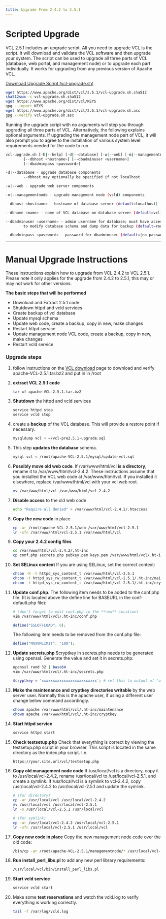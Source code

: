 ```yaml
---
title: Upgrade From 2.4.2 to 2.5.1
---
```


# Scripted Upgrade

VCL 2.5.1 includes an upgrade script. All you need to
upgrade VCL is the script. It will download and validate the VCL software and
then upgrade your system. The script can be used to upgrade all three parts of
VCL (database, web portal, and management node) or to upgrade each part
individually. It works for upgrading from any previous version of Apache VCL.

[Download Upgrade Script (vcl-upgrade.sh)](https://www.apache.org/dist/vcl/2.5.1/vcl-upgrade.sh)

```bash
wget https://www.apache.org/dist/vcl/2.5.1/vcl-upgrade.sh.sha512
sha512sum -c vcl-upgrade.sh.sha512
wget https://www.apache.org/dist/vcl/KEYS
gpg --import KEYS
wget https://www.apache.org/dist/vcl/2.5.1/vcl-upgrade.sh.asc
gpg --verify vcl-upgrade.sh.asc
```

Running the upgrade script with no arguments will step you through upgrading
all three parts of VCL. Alternatively, the following explains optional 
arguments. If upgrading the management node part of VCL, it will also prompt 
you to agree to the installation of various system level requirements needed 
for the code to run.

```bash
vcl-upgrade.sh [-h|--help] [-d|--database] [-w|--web] [-m|--managementnode]
        [--dbhost <hostname>] [--dbadminuser <username>]
        [--dbadminpass <password>]

-d|--database - upgrade database components
        --dbhost may optionally be specified if not localhost

-w|--web - upgrade web server components

-m|--managementnode - upgrade management node (vcld) components

--dbhost <hostname> - hostname of database server (default=localhost)

--dbname <name> - name of VCL database on database server (default=vcl)

--dbadminuser <username> - admin username for database; must have access
        to modify database schema and dump data for backup (default=root)

--dbadminpass <password> - password for dbadminuser (default=[no password])
```

---

# Manual Upgrade Instructions

These instructions explain how to upgrade from VCL 2.4.2 to VCL 2.5.1. Please note 
it only applies for the upgrade from 2.4.2 to 2.5.1, this may or may not work for other 
versions.

**The basic steps that will be performed**

  - Download and Extract 2.5.1 code 
  - Shutdown httpd and vcld services
  - Create backup of vcl database 
  - Update mysql schema
  - Update web code, create a backup, copy in new, make changes 
  - Restart httpd service
  - Update management node VCL code, create a backup, copy in new, make changes 
  - Restart vcld service

### Upgrade steps

1. follow instructions on the [VCL download](http://vcl.apache.org/downloads/download.cgi) 
page to download and verify apache-VCL-2.5.1.tar.bz2 and put in in /root
2. **extract VCL 2.5.1 code**
    
    ```bash
    tar xf apache-VCL-2.5.1.tar.bz2
    ```

3. **Shutdown** the httpd and vcld services
           
    ```bash
    service httpd stop
    service vcld stop
    ```

4. create a **backup** of the VCL database. This will provide a restore point if 
necessary.

    ```bash
    mysqldump vcl > ~/vcl-pre2.5.1-upgrade.sql
    ```

5. This step **updates the database** schema.

    ```bash
    mysql vcl < /root/apache-VCL-2.5.1/mysql/update-vcl.sql
    ```

6. **Possibly move old web code**. If /var/www/html/vcl **is a directory**, rename it to 
/var/www/html/vcl-2.4.2. These instructions assume that you installed the 
VCL web code at /var/www/html/vcl. If you installed it elsewhere, replace 
/var/www/html/vcl with your vcl web root.

    ```bash
    mv /var/www/html/vcl /var/www/html/vcl-2.4.2
    ```

7. **Disable access** to the old web code

    ```bash
    echo "Require all denied" > /var/www/html/vcl-2.4.2/.htaccess
    ```

7. **Copy the new code** in place
	
    ```bash
    cp -ar /root/apache-VCL-2.5.1/web /var/www/html/vcl-2.5.1
    ln -sfn /var/www/html/vcl-2.5.1 /var/www/html/vcl
    ```

8. **Copy your 2.4.2 config files**
	
    ```bash
    cd /var/www/html/vcl-2.4.2/.ht-inc
    cp conf.php secrets.php pubkey.pem keys.pem /var/www/html/vcl/.ht-inc
    ```

8. **Set SELinux context** If you are using SELinux, set the correct context:

    ```bash
    chcon -R -t httpd_sys_content_t /var/www/html/vcl-2.5.1
    chcon -t httpd_sys_rw_content_t /var/www/html/vcl-2.5.1/.ht-inc/maintenance
    chcon -t httpd_sys_rw_content_t /var/www/html/vcl-2.5.1/.ht-inc/cryptkey
    ```

9. **Update conf.php**. The following item needs to be added to the conf.php
file. (It is located above the define line for BASEURL in the conf-default.php file):

    ```bash
    # (don't forget to edit conf.php in the **new** location)
    vim /var/www/html/vcl/.ht-inc/conf.php
    ```

    ```php
    define("SSLOFFLOAD", 0);
    ```

    The following item needs to be removed from the conf.php file:

    ```php
    define("MAXVMLIMIT", "100");
    ```

9. **Update secrets.php**  $cryptkey in secrets.php needs to be generated
using openssl. Generate the value and set it in secrets.php:

    ```bash
    openssl rand 32 | base64
    vim /var/www/html/vcl/.ht-inc/secrets.php
    ```

    ```php
    $cryptkey = 'xxxxxxxxxxxxxxxxxxxxxxxxx'; # set this to output of "openssl rand 32 | base64"
    ```

9. **Make the maintenance and cryptkey directories writable** by the web server user. Normally this is
the apache user, if using a different user change below command accordingly.
	
    ```bash
    chown apache /var/www/html/vcl/.ht-inc/maintenance
    chown apache /var/www/html/vcl/.ht-inc/cryptkey
    ```

10. **Start httpd service**

    ```bash
    service httpd start
    ```

11. **Check testsetup.php** Check that everything is correct by viewing the testsetup.php
script in your browser. This script is located in the same directory as the index.php script.
I.e.

    ```bash
    https://your.site.url/vcl/testsetup.php
    ```

13. **Copy old management node code** If /usr/local/vcl is a directory, copy it to
/usr/local/vcl-2.4.2, rename /usr/local/vcl to /usr/local/vcl-2.5.1, and create a symlink.
If /usr/local/vcl is a symlink to vcl-2.4.2, copy /usr/local/vcl-2.4.2 to /usr/local/vcl-2.5.1
and update the symlink.
	
    ```bash
    # (for directory)
    cp -ar /usr/local/vcl /usr/local/vcl-2.4.2
    mv /usr/local/vcl /usr/local/vcl-2.5.1
    ln -s /usr/local/vcl-2.5.1 /usr/local/vcl
    ```

    ```bash
    # (for symlink)
    cp -ar /usr/local/vcl-2.4.2 /usr/local/vcl-2.5.1
    ln -sfn /usr/local/vcl-2.5.1 /usr/local/vcl
    ```

13. **Copy new code in place** Copy the new management node code over the old code:

    ```bash
    /bin/cp -ar /root/apache-VCL-2.5.1/managementnode/* /usr/local/vcl-2.5.1
    ```

14. **Run install_perl_libs.pl** to add any new perl library requirements:
	
    ```bash
    /usr/local/vcl/bin/install_perl_libs.pl
    ```

15. **Start vcld service**
	
    ```bash
    service vcld start
    ```

16. Make some **test reservations** and watch the vcld.log to verify everything is working 
correctly.

    ```bash
    tail -f /var/log/vcld.log
    ```
